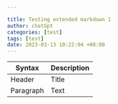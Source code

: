 ```yaml
---

title: Testing extended markdown 1
author: chatGpt
categories: [test]
tags: [test]
date: 2023-03-13 10:22:04 +00:00
---
```



| Syntax | Description |
| ----------- | ----------- |
| Header | Title |
| Paragraph | Text |
